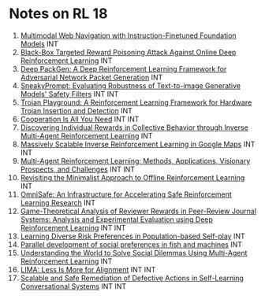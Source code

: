 # Notes on RL 18
1.  [Multimodal Web Navigation with Instruction-Finetuned Foundation Models](https://arxiv.org/pdf/2305.11854) INT
2. [Black-Box Targeted Reward Poisoning Attack Against Online Deep Reinforcement Learning](https://arxiv.org/pdf/2305.10681) INT
3. [Deep PackGen: A Deep Reinforcement Learning Framework for Adversarial Network Packet Generation](https://arxiv.org/pdf/2305.11039) INT
4. [SneakyPrompt: Evaluating Robustness of Text-to-image Generative Models' Safety Filters](https://arxiv.org/pdf/2305.12082) INT INT
5. [Trojan Playground: A Reinforcement Learning Framework for Hardware Trojan Insertion and Detection](https://arxiv.org/pdf/2305.09592) INT
6.  [Cooperation Is All You Need](https://arxiv.org/pdf/2305.10449) INT INT
7.  [Discovering Individual Rewards in Collective Behavior through Inverse Multi-Agent Reinforcement Learning](https://arxiv.org/pdf/2305.10548) INT
8.  [Massively Scalable Inverse Reinforcement Learning in Google Maps](https://arxiv.org/pdf/2305.11290) INT INT
9.  [Multi-Agent Reinforcement Learning: Methods, Applications, Visionary Prospects, and Challenges](https://arxiv.org/pdf/2305.10091) INT INT
10. [Revisiting the Minimalist Approach to Offline Reinforcement Learning](https://arxiv.org/pdf/2305.09836) INT
11. [OmniSafe: An Infrastructure for Accelerating Safe Reinforcement Learning Research](https://arxiv.org/pdf/2305.09304) INT
12. [Game-Theoretical Analysis of Reviewer Rewards in Peer-Review Journal Systems: Analysis and Experimental Evaluation using Deep Reinforcement Learning](https://arxiv.org/pdf/2305.12088) INT INT
13. [Learning Diverse Risk Preferences in Population-based Self-play](https://arxiv.org/pdf/2305.11476) INT
14. [Parallel development of social preferences in fish and machines](https://arxiv.org/pdf/2305.11137) INT
15. [Understanding the World to Solve Social Dilemmas Using Multi-Agent Reinforcement Learning](https://arxiv.org/pdf/2305.11358) INT
16. [LIMA: Less Is More for Alignment](https://arxiv.org/pdf/2305.11206) INT INT
17. [Scalable and Safe Remediation of Defective Actions in Self-Learning Conversational Systems](https://arxiv.org/pdf/2305.10528) INT INT